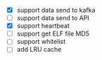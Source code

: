 - [x] support data send to kafka
- [ ] support data send to API
- [x] support heartbeat
- [ ] support get ELF file MD5
- [ ] support whitelist
- [ ] add LRU cache